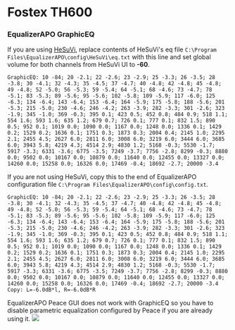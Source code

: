 # Fostex TH600
### EqualizerAPO GraphicEQ
If you are using [HeSuVi](https://sourceforge.net/projects/hesuvi/), replace contents of HeSuVi's eq file `C:\Program Files\EqualizerAPO\config\HeSuVi\eq.txt` with this line and set global volume for both channels from HeSuVi UI to **-60**.
```
GraphicEQ: 10 -84; 20 -2.1; 22 -2.6; 23 -2.9; 25 -3.3; 26 -3.5; 28 -3.8; 30 -4.1; 32 -4.3; 35 -4.5; 37 -4.7; 40 -4.8; 42 -4.8; 45 -4.8; 49 -4.8; 52 -5.0; 56 -5.3; 59 -5.4; 64 -5.1; 68 -4.6; 73 -4.7; 78 -5.1; 83 -5.3; 89 -5.6; 95 -5.6; 102 -5.8; 109 -5.9; 117 -6.0; 125 -6.3; 134 -6.4; 143 -6.4; 153 -6.4; 164 -5.9; 175 -5.8; 188 -5.6; 201 -5.3; 215 -5.0; 230 -4.6; 246 -4.2; 263 -3.9; 282 -3.3; 301 -2.6; 323 -1.9; 345 -1.0; 369 -0.3; 395 0.1; 423 0.5; 452 0.8; 484 0.9; 518 1.1; 554 1.6; 593 1.6; 635 1.2; 679 0.7; 726 0.1; 777 0.1; 832 1.5; 890 0.5; 952 0.1; 1019 0.0; 1090 0.0; 1167 0.0; 1248 0.0; 1336 0.1; 1429 0.2; 1529 0.2; 1636 0.1; 1751 0.3; 1873 0.3; 2004 0.4; 2145 1.0; 2295 2.1; 2455 4.5; 2627 6.0; 2811 6.0; 3008 6.0; 3219 6.0; 3444 6.0; 3685 6.0; 3943 5.8; 4219 4.3; 4514 2.9; 4830 1.2; 5168 -0.3; 5530 -1.7; 5917 -3.3; 6331 -3.6; 6775 -3.5; 7249 -3.7; 7756 -2.8; 8299 -0.3; 8880 0.0; 9502 0.0; 10167 0.0; 10879 0.0; 11640 0.0; 12455 0.0; 13327 0.0; 14260 0.0; 15258 0.0; 16326 0.0; 17469 -0.4; 18692 -2.7; 20000 -3.4
```
If you are not using HeSuVi, copy this to the end of EqualizerAPO configuration file `C:\Program Files\EqualizerAPO\config\config.txt`.
```
GraphicEQ: 10 -84; 20 -2.1; 22 -2.6; 23 -2.9; 25 -3.3; 26 -3.5; 28 -3.8; 30 -4.1; 32 -4.3; 35 -4.5; 37 -4.7; 40 -4.8; 42 -4.8; 45 -4.8; 49 -4.8; 52 -5.0; 56 -5.3; 59 -5.4; 64 -5.1; 68 -4.6; 73 -4.7; 78 -5.1; 83 -5.3; 89 -5.6; 95 -5.6; 102 -5.8; 109 -5.9; 117 -6.0; 125 -6.3; 134 -6.4; 143 -6.4; 153 -6.4; 164 -5.9; 175 -5.8; 188 -5.6; 201 -5.3; 215 -5.0; 230 -4.6; 246 -4.2; 263 -3.9; 282 -3.3; 301 -2.6; 323 -1.9; 345 -1.0; 369 -0.3; 395 0.1; 423 0.5; 452 0.8; 484 0.9; 518 1.1; 554 1.6; 593 1.6; 635 1.2; 679 0.7; 726 0.1; 777 0.1; 832 1.5; 890 0.5; 952 0.1; 1019 0.0; 1090 0.0; 1167 0.0; 1248 0.0; 1336 0.1; 1429 0.2; 1529 0.2; 1636 0.1; 1751 0.3; 1873 0.3; 2004 0.4; 2145 1.0; 2295 2.1; 2455 4.5; 2627 6.0; 2811 6.0; 3008 6.0; 3219 6.0; 3444 6.0; 3685 6.0; 3943 5.8; 4219 4.3; 4514 2.9; 4830 1.2; 5168 -0.3; 5530 -1.7; 5917 -3.3; 6331 -3.6; 6775 -3.5; 7249 -3.7; 7756 -2.8; 8299 -0.3; 8880 0.0; 9502 0.0; 10167 0.0; 10879 0.0; 11640 0.0; 12455 0.0; 13327 0.0; 14260 0.0; 15258 0.0; 16326 0.0; 17469 -0.4; 18692 -2.7; 20000 -3.4
Copy: L=-6.0dB*l, R=-6.0dB*R
```
EqualizerAPO Peace GUI does not work with GraphicEQ so you have to disable parametric equalization configured by Peace if you are already using it.
![](https://raw.githubusercontent.com/jaakkopasanen/AutoEq/master/results/Innerfidelity%202017/headphoncecom/onear/Fostex%20TH600/Fostex%20TH600.png)
